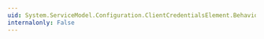 ```yaml
---
uid: System.ServiceModel.Configuration.ClientCredentialsElement.BehaviorType
internalonly: False
---
```

